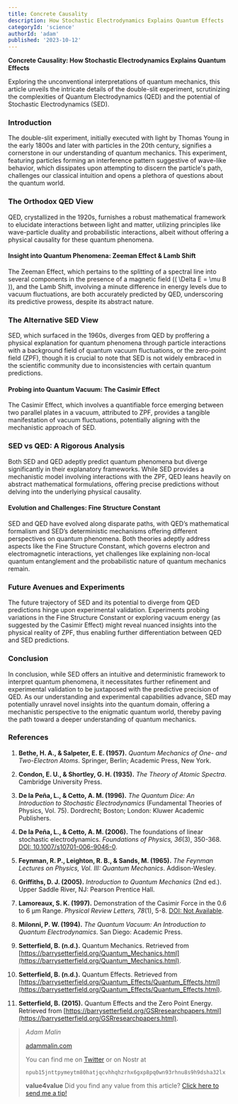```yaml
---
title: Concrete Causality
description: How Stochastic Electrodynamics Explains Quantum Effects
categoryId: 'science'
authorId: 'adam'
published: '2023-10-12'
---
```


**Concrete Causality: How Stochastic Electrodynamics Explains Quantum Effects**

Exploring the unconventional interpretations of quantum mechanics, this article unveils the intricate details of the double-slit experiment, scrutinizing the complexities of Quantum Electrodynamics (QED) and the potential of Stochastic Electrodynamics (SED).

### Introduction

The double-slit experiment, initially executed with light by Thomas Young in the early 1800s and later with particles in the 20th century, signifies a cornerstone in our understanding of quantum mechanics. This experiment, featuring particles forming an interference pattern suggestive of wave-like behavior, which dissipates upon attempting to discern the particle's path, challenges our classical intuition and opens a plethora of questions about the quantum world.

### The Orthodox QED View

QED, crystallized in the 1920s, furnishes a robust mathematical framework to elucidate interactions between light and matter, utilizing principles like wave-particle duality and probabilistic interactions, albeit without offering a physical causality for these quantum phenomena.

#### Insight into Quantum Phenomena: Zeeman Effect & Lamb Shift

The Zeeman Effect, which pertains to the splitting of a spectral line into several components in the presence of a magnetic field (\( \Delta E = \mu B \)), and the Lamb Shift, involving a minute difference in energy levels due to vacuum fluctuations, are both accurately predicted by QED, underscoring its predictive prowess, despite its abstract nature.

### The Alternative SED View

SED, which surfaced in the 1960s, diverges from QED by proffering a physical explanation for quantum phenomena through particle interactions with a background field of quantum vacuum fluctuations, or the zero-point field (ZPF), though it is crucial to note that SED is not widely embraced in the scientific community due to inconsistencies with certain quantum predictions.

#### Probing into Quantum Vacuum: The Casimir Effect

The Casimir Effect, which involves a quantifiable force emerging between two parallel plates in a vacuum, attributed to ZPF, provides a tangible manifestation of vacuum fluctuations, potentially aligning with the mechanistic approach of SED.

### SED vs QED: A Rigorous Analysis

Both SED and QED adeptly predict quantum phenomena but diverge significantly in their explanatory frameworks. While SED provides a mechanistic model involving interactions with the ZPF, QED leans heavily on abstract mathematical formulations, offering precise predictions without delving into the underlying physical causality.

#### Evolution and Challenges: Fine Structure Constant

SED and QED have evolved along disparate paths, with QED’s mathematical formalism and SED’s deterministic mechanisms offering different perspectives on quantum phenomena. Both theories adeptly address aspects like the Fine Structure Constant, which governs electron and electromagnetic interactions, yet challenges like explaining non-local quantum entanglement and the probabilistic nature of quantum mechanics remain.

### Future Avenues and Experiments

The future trajectory of SED and its potential to diverge from QED predictions hinge upon experimental validation. Experiments probing variations in the Fine Structure Constant or exploring vacuum energy (as suggested by the Casimir Effect) might reveal nuanced insights into the physical reality of ZPF, thus enabling further differentiation between QED and SED predictions.

### Conclusion

In conclusion, while SED offers an intuitive and deterministic framework to interpret quantum phenomena, it necessitates further refinement and experimental validation to be juxtaposed with the predictive precision of QED. As our understanding and experimental capabilities advance, SED may potentially unravel novel insights into the quantum domain, offering a mechanistic perspective to the enigmatic quantum world, thereby paving the path toward a deeper understanding of quantum mechanics.

### References

1. **Bethe, H. A., & Salpeter, E. E. (1957).** _Quantum Mechanics of One- and Two-Electron Atoms_. Springer, Berlin; Academic Press, New York.

2. **Condon, E. U., & Shortley, G. H. (1935).** _The Theory of Atomic Spectra_. Cambridge University Press.

3. **De la Peña, L., & Cetto, A. M. (1996).** _The Quantum Dice: An Introduction to Stochastic Electrodynamics_ (Fundamental Theories of Physics, Vol. 75). Dordrecht; Boston; London: Kluwer Academic Publishers.

4. **De la Peña, L., & Cetto, A. M. (2006).** The foundations of linear stochastic electrodynamics. _Foundations of Physics, 36_(3), 350-368. [DOI: 10.1007/s10701-006-9046-0](https://doi.org/10.1007/s10701-006-9046-0).

5. **Feynman, R. P., Leighton, R. B., & Sands, M. (1965).** _The Feynman Lectures on Physics, Vol. III: Quantum Mechanics_. Addison-Wesley.

6. **Griffiths, D. J. (2005).** _Introduction to Quantum Mechanics_ (2nd ed.). Upper Saddle River, NJ: Pearson Prentice Hall.

7. **Lamoreaux, S. K. (1997).** Demonstration of the Casimir Force in the 0.6 to 6 μm Range. _Physical Review Letters, 78_(1), 5-8. [DOI: Not Available](https://link.aps.org/doi/10.1103/PhysRevLett.78.5).

8. **Milonni, P. W. (1994).** _The Quantum Vacuum: An Introduction to Quantum Electrodynamics_. San Diego: Academic Press.

9. **Setterfield, B. (n.d.).** Quantum Mechanics. Retrieved from [https://barrysetterfield.org/Quantum_Mechanics.html](https://barrysetterfield.org/Quantum_Mechanics.html).

10. **Setterfield, B. (n.d.).** Quantum Effects. Retrieved from [https://barrysetterfield.org/Quantum_Effects/Quantum_Effects.html](https://barrysetterfield.org/Quantum_Effects/Quantum_Effects.html).

11. **Setterfield, B. (2015).** Quantum Effects and the Zero Point Energy. Retrieved from [https://barrysetterfield.org/GSRresearchpapers.html](https://barrysetterfield.org/GSRresearchpapers.html).





> *Adam Malin*
> 
> [adammalin.com](https://adammalin.com)
> 
> You can find me on [Twitter](https://twitter.com/thePR0M3TH3AN) or on Nostr at
> 
> `npub15jnttpymeytm80hatjqcvhhqhzrhx6gxp8pq0wn93rhnu8s9h9dsha32lx`
> 
> **value4value**
> Did you find any value from this article? [Click here to send me a tip!](https://adammalin.com/tip)
